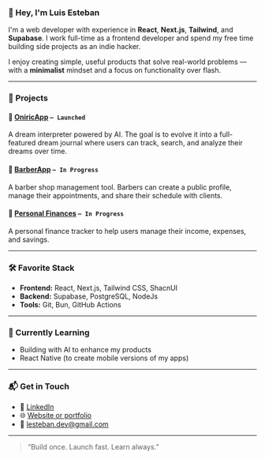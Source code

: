 ### 👋 Hey, I'm Luis Esteban

I'm a web developer with experience in **React**, **Next.js**, **Tailwind**, and **Supabase**. I work full-time as a frontend developer and spend my free time building side projects as an indie hacker.

I enjoy creating simple, useful products that solve real-world problems — with a **minimalist** mindset and a focus on functionality over flash.

---

### 🚀 Projects

#### 🧠 [OniricApp](https://github.com/luisesteban/oniricapp) `— Launched`
A dream interpreter powered by AI. The goal is to evolve it into a full-featured dream journal where users can track, search, and analyze their dreams over time.

#### 💈 [BarberApp](https://github.com/luisesteban/barberapp) `— In Progress`
A barber shop management tool. Barbers can create a public profile, manage their appointments, and share their schedule with clients.

#### 💸 [Personal Finances](https://github.com/luisesteban/personal-finances) `— In Progress`
A personal finance tracker to help users manage their income, expenses, and savings.

---

### 🛠️ Favorite Stack

- **Frontend:** React, Next.js, Tailwind CSS, ShacnUI 
- **Backend:** Supabase, PostgreSQL, NodeJs  
- **Tools:** Git, Bun, GitHub Actions

---

### 🌱 Currently Learning

- Building with AI to enhance my products  
- React Native (to create mobile versions of my apps)  

---

### 📬 Get in Touch

- 💼 [LinkedIn]([https://www.linkedin.com/in/your-username/](https://www.linkedin.com/in/lestebanr/))
- 🌐 [Website or portfolio]([https://yourwebsite.dev](https://www.lesteban.dev/))  
- 📨 lesteban.dev@gmail.com

---

> “Build once. Launch fast. Learn always.”
